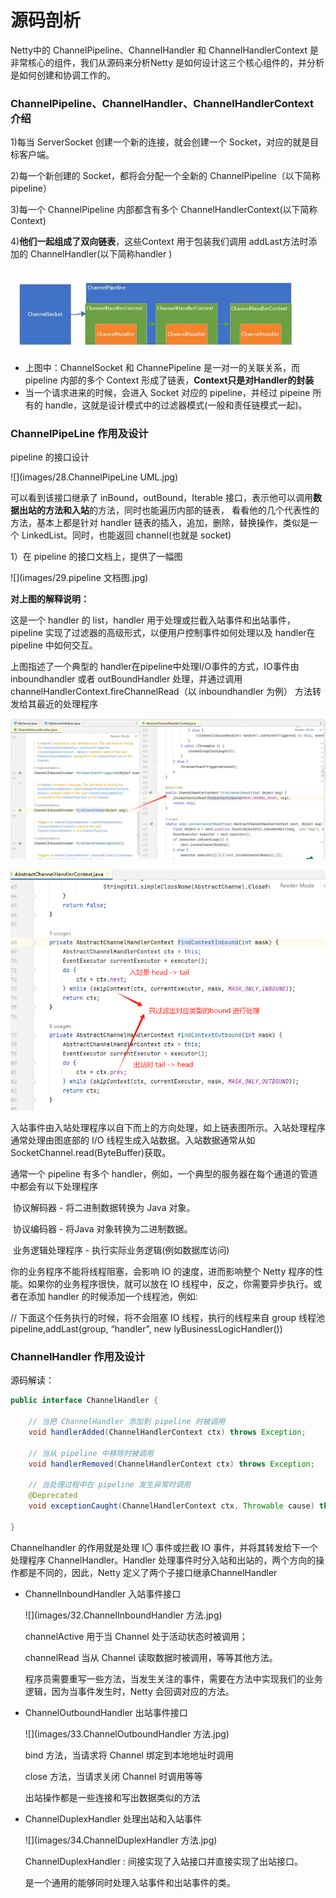 # 源码剖析

Netty中的 ChannelPipeline、ChannelHandler 和 ChannelHandlerContext 是非常核心的组件，我们从源码来分析Netty 是如何设计这三个核心组件的，并分析是如何创建和协调工作的。

### ChannelPipeline、ChannelHandler、ChannelHandlerContext 介绍

1)每当 ServerSocket 创建一个新的连接，就会创建一个 Socket，对应的就是目标客户端。

2)每一个新创建的 Socket，都将会分配一个全新的 ChannelPipeline（以下简称 pipeline）

3)每一个 ChannelPipeline 内部都含有多个 ChannelHandlerContext(以下简称 Context)

4)**他们一起组成了双向链表**，这些Context 用于包装我们调用 addLast方法时添加的 ChannelHandler(以下简称handler )

![](images/27.三者关系示意图.jpg)

- 上图中：ChannelSocket 和  ChannePipeline 是一对一的关联关系，而 pipeline 内部的多个 Context 形成了链表，**Context只是对Handler的封装**
- 当一个请求进来的时候，会进入 Socket 对应的 pipeline，并经过 pipeine 所有的 handle，这就是设计模式中的过滤器模式(一般和责任链模式一起)。

### ChannelPipeLine 作用及设计

pipeline 的接口设计

![](images/28.ChannelPipeLine UML.jpg)

可以看到该接口继承了 inBound，outBound，Iterable 接口，表示他可以调用**数据出站的方法和入站**的方法，同时也能遍历内部的链表， 看看他的几个代表性的方法，基本上都是针对 handler 链表的插入，追加，删除，替换操作，类似是一个 LinkedList。同时，也能返回 channel(也就是 socket)

1）在 pipeline 的接口文档上，提供了一幅图

![](images/29.pipeline 文档图.jpg)

**对上图的解释说明：**

这是一个 handler 的 list，handler 用于处理或拦截入站事件和出站事件，pipeline 实现了过滤器的高级形式，以便用户控制事件如何处理以及 handler在pipeline 中如何交互。

上图指述了一个典型的 handler在pipeline中处理I/O事件的方式，IO事件由 inboundhandler 或者 outBoundHandler 处理，并通过调用 channelHandlerContext.fireChannelRead（以 inboundhandler 为例） 方法转发给其最近的处理程序

![](images/30.fireChannelRead解读.jpg)

![](images/31.fireChannelRead解读.jpg)

入站事件由入站处理程序以自下而上的方向处理，如上链表图所示。入站处理程序通常处理由图底部的 I/O 线程生成入站数据。入站数据通常从如 SocketChannel.read(ByteBuffer)获取。

通常一个 pipeline 有多个 handler，例如，一个典型的服务器在每个通道的管道中都会有以下处理程序

​	协议解码器 - 将二进制数据转换为 Java 对象。

​	协议编码器 - 将Java 对象转换为二进制数据。

​	业务逻辑处理程序 - 执行实际业务逻辑(例如数据库访问)

你的业务程序不能将线程阻塞，会影响 IO 的速度，进而影响整个 Netty 程序的性能。如果你的业务程序很快，就可以放在 IO 线程中，反之，你需要异步执行。或者在添加 handler 的时候添加一个线程池，例如:

// 下面这个任务执行的时候，将不会阻塞 IO 线程，执行的线程来自 group 线程池  pipeline,addLast(group, “handler", new lyBusinessLogicHandler())

### ChannelHandler 作用及设计

源码解读：

```java
public interface ChannelHandler {

    // 当把 ChannelHandler 添加到 pipeline 时被调用
    void handlerAdded(ChannelHandlerContext ctx) throws Exception;

    // 当从 pipeline 中移除时被调用
    void handlerRemoved(ChannelHandlerContext ctx) throws Exception;

    // 当处理过程中在 pipeline 发生异常时调用
    @Deprecated
    void exceptionCaught(ChannelHandlerContext ctx, Throwable cause) throws Exception;

}
```

Channelhandler 的作用就是处理 I〇 事件或拦截 IO 事件，并将其转发给下一个处理程序 ChannelHandler。Handler 处理事件时分入站和出站的，两个方向的操作都是不同的，因此，Netty 定义了两个子接口继承ChannelHandler

- ChannelInboundHandler 入站事件接口

  ![](images/32.ChannelInboundHandler 方法.jpg)

  channelActive 用于当 Channel 处于活动状态时被调用；

  channelRead 当从 Channel 读取数据时被调用，等等其他方法。

  程序员需要重写一些方法，当发生关注的事件，需要在方法中实现我们的业务逻辑，因为当事件发生时，Netty 会回调对应的方法。

- ChannelOutboundHandler 出站事件接口

  ![](images/33.ChannelOutboundHandler 方法.jpg)

  bind 方法，当请求将 Channel 绑定到本地地址时调用

  close 方法，当请求关闭 Channel 时调用等等

  出站操作都是一些连接和写出数据类似的方法

- ChannelDuplexHandler 处理出站和入站事件

  ![](images/34.ChannelDuplexHandler 方法.jpg)

  ChannelDuplexHandler : 间接实现了入站接口并直接实现了出站接口。

  是一个通用的能够同时处理入站事件和出站事件的类。



